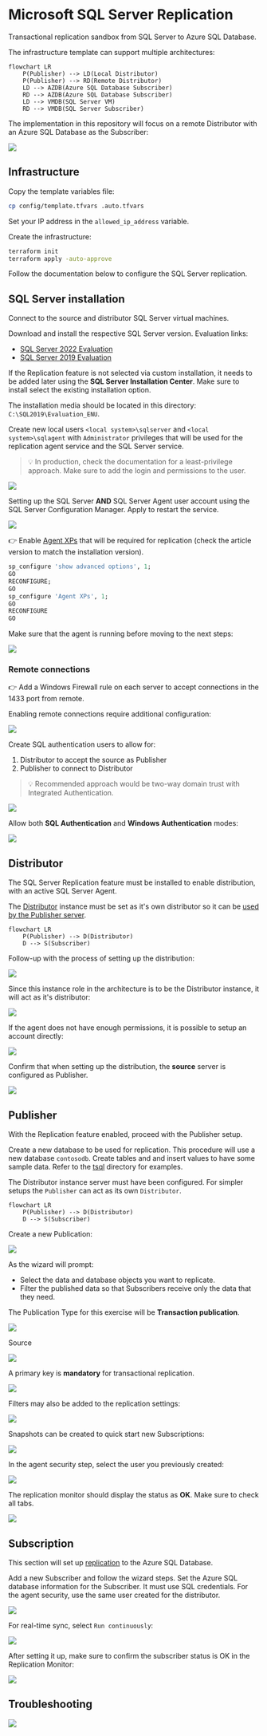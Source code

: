 # Microsoft SQL Server Replication

Transactional replication sandbox from SQL Server to Azure SQL Database.

The infrastructure template can support multiple architectures:

```mermaid
flowchart LR
    P(Publisher) --> LD(Local Distributor)
    P(Publisher) --> RD(Remote Distributor)
    LD --> AZDB(Azure SQL Database Subscriber)
    RD --> AZDB(Azure SQL Database Subscriber)
    LD --> VMDB(SQL Server VM)
    RD --> VMDB(SQL Server Subscriber)
```

The implementation in this repository will focus on a remote Distributor with an Azure SQL Database as the Subscriber:

<img src=".assets/sql-server.png" />

## Infrastructure

Copy the template variables file:

```sh
cp config/template.tfvars .auto.tfvars
```

Set your IP address in the `allowed_ip_address` variable.

Create the infrastructure:

```sh
terraform init
terraform apply -auto-approve
```

Follow the documentation below to configure the SQL Server replication.

## SQL Server installation

Connect to the source and distributor SQL Server virtual machines.

Download and install the respective SQL Server version. Evaluation links:

- [SQL Server 2022 Evaluation](https://www.microsoft.com/en-us/evalcenter/evaluate-sql-server-2022)
- [SQL Server 2019 Evaluation](https://www.microsoft.com/en-us/evalcenter/evaluate-sql-server-2019)

If the Replication feature is not selected via custom installation, it needs to be added later using the **SQL Server Installation Center**. Make sure to install select the existing installation option.

The installation media should be located in this directory: `C:\SQL2019\Evaluation_ENU`.

Create new local users `<local system>\sqlserver` and `<local system>\sqlagent` with `Administrator` privileges that will be used for the replication agent service and the SQL Server service.

> 💡 In production, check the documentation for a least-privilege approach. Make sure to add the login and permissions to the user.

<img src=".assets/sql-newuser-security.png" />

Setting up the SQL Server **AND** SQL Server Agent user account using the SQL Server Configuration Manager. Apply to restart the service.

<img src=".assets/sql-agent-user.png" />

👉 Enable [Agent XPs][1] that will be required for replication (check the article version to match the installation version).

```sql
sp_configure 'show advanced options', 1;  
GO  
RECONFIGURE;  
GO  
sp_configure 'Agent XPs', 1;  
GO  
RECONFIGURE  
GO
```

Make sure that the agent is running before moving to the next steps:

<img src=".assets/agent-running.png" />

### Remote connections

👉 Add a Windows Firewall rule on each server to accept connections in the 1433 port from remote.

Enabling remote connections require additional configuration:

<img src=".assets/enable-tcp.png" />

Create SQL authentication users to allow for:

1. Distributor to accept the source as Publisher
2. Publisher to connect to Distributor

> 💡 Recommended approach would be two-way domain trust with Integrated Authentication.

<img src=".assets/source_replication.png" />

Allow both **SQL Authentication** and **Windows Authentication** modes:

<img src=".assets/sqlserver_and_windows_authentication_mode.png" />

## Distributor

The SQL Server Replication feature must be installed to enable distribution, with an active SQL Server Agent.

The [Distributor][2] instance must be set as it's own distributor so it can be [used by the Publisher server][3].

```mermaid
flowchart LR
    P(Publisher) --> D(Distributor)
    D --> S(Subscriber)
```

Follow-up with the process of setting up the distribution:

<img src=".assets/dist-1.png" />

Since this instance role in the architecture is to be the Distributor instance, it will act as it's distributor:

<img src=".assets/dist-2.png" />

If the agent does not have enough permissions, it is possible to setup an account directly:

<img src=".assets/dist-3.png" />

Confirm that when setting up the distribution, the **source** server is configured as Publisher.

<img src=".assets/distributor-source.png" />


## Publisher

With the Replication feature enabled, proceed with the Publisher setup.

Create a new database to be used for replication. This procedure will use a new database `contosodb`. Create tables and and insert values to have some sample data. Refer to the [tsql](./tsql/) directory for examples.

The Distributor instance server must have been configured. For simpler setups the `Publisher` can act as its own `Distributor`.

```mermaid
flowchart LR
    P(Publisher) --> D(Distributor)
    D --> S(Subscriber)
```

Create a new Publication:

<img src=".assets/new-publication.png" />

As the wizard will prompt:

- Select the data and database objects you want to replicate.
- Filter the published data so that Subscribers receive only the data that they need.

The Publication Type for this exercise will be **Transaction publication**.

<img src=".assets/publication-type.png" />

Source

<img src=".assets/source-remote-distributor.png" />

A primary key is **mandatory** for transactional replication.

<img src=".assets/articles.png" />

Filters may also be added to the replication settings:

<img src=".assets/filters.png" />

Snapshots can be created to quick start new Subscriptions:

<img src=".assets/snapshots.png" />

In the agent security step, select the user you previously created:

<img src=".assets/agent-security.png" />

The replication monitor should display the status as **OK**. Make sure to check all tabs.

<img src=".assets/replication-monitor-ok.png" />

## Subscription

This section will set up [replication][4] to the Azure SQL Database.

Add a new Subscriber and follow the wizard steps. Set the Azure SQL database information for the Subscriber. It must use SQL credentials. For the agent security, use the same user created for the distributor.

<img src=".assets/azure-subscriber.png" />

For real-time sync, select `Run continuously`:

<img src=".assets/synchronization.png" />

After setting it up, make sure to confirm the subscriber status is OK in the Replication Monitor:

<img src=".assets/replication-status.png" />

## Troubleshooting

<img src=".assets/agent-monitor.png" />

[1]: https://learn.microsoft.com/en-us/sql/database-engine/configure-windows/agent-xps-server-configuration-option?view=sql-server-ver15
[2]: https://learn.microsoft.com/en-us/sql/relational-databases/replication/distributor?view=sql-server-ver16
[3]: https://learn.microsoft.com/en-us/sql/relational-databases/replication/configure-publishing-and-distribution?view=sql-server-ver16
[4]: https://learn.microsoft.com/en-us/azure/azure-sql/database/replication-to-sql-database?view=azuresql
